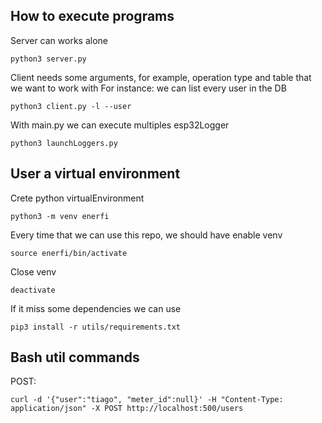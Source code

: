 ## How to execute programs
Server can works alone
```
python3 server.py
```
Client needs some arguments, for example, operation type and table that we want to work with
For instance: we can list every user in the DB
```
python3 client.py -l --user
```
With main.py we can execute multiples esp32Logger
```
python3 launchLoggers.py
```

## User a virtual environment
Crete python virtualEnvironment
```
python3 -m venv enerfi
```
Every time that we can use this repo, we should have enable venv
```
source enerfi/bin/activate
```
Close venv
```
deactivate
```
If it miss some dependencies we can use
```
pip3 install -r utils/requirements.txt
```

## Bash util commands
POST:
```
curl -d '{"user":"tiago", "meter_id":null}' -H "Content-Type: application/json" -X POST http://localhost:500/users
```
